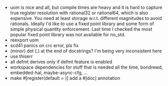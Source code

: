 - uom is nice and all, but compile times are heavy and it is hard to capture true
  register resolution with rational32 or rational64, which is also expensive.
  You need at least storage w.r.t. different magnitudes to avoid rationals.
  Ideally I'd like to use a fixed point library and some form of simple physical quantity enforcement.
  Last time I checked the most popular fixed point library was not available for no_std.
- reexport uom
- scd41 panics on crc error, pls fix
- (minor) dot (.) at the end of docstrings? I'm being very inconsistent here
- use thiserr
- all defmt derives only if defmt feature is enabled
- workspace dependencies for stuff that is needed all the time, bondrewd, embedded-hal, maybe-async-cfg, ...
- make #[register(default = )] add a #[doc] annotation
